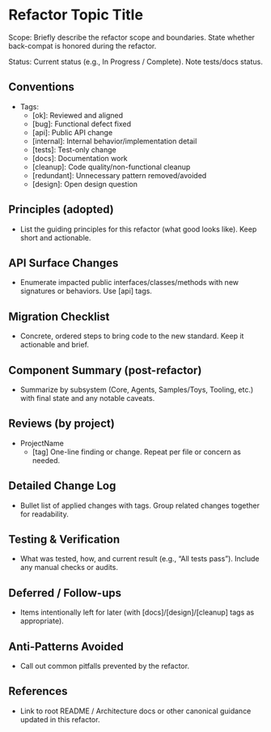 # Refactor Topic Title

Scope: Briefly describe the refactor scope and boundaries. State whether back-compat is honored during the refactor.

Status: Current status (e.g., In Progress / Complete). Note tests/docs status.

## Conventions
- Tags:
  - [ok]: Reviewed and aligned
  - [bug]: Functional defect fixed
  - [api]: Public API change
  - [internal]: Internal behavior/implementation detail
  - [tests]: Test-only change
  - [docs]: Documentation work
  - [cleanup]: Code quality/non-functional cleanup
  - [redundant]: Unnecessary pattern removed/avoided
  - [design]: Open design question

## Principles (adopted)
- List the guiding principles for this refactor (what good looks like). Keep short and actionable.

## API Surface Changes
- Enumerate impacted public interfaces/classes/methods with new signatures or behaviors. Use [api] tags.

## Migration Checklist
- Concrete, ordered steps to bring code to the new standard. Keep it actionable and brief.

## Component Summary (post-refactor)
- Summarize by subsystem (Core, Agents, Samples/Toys, Tooling, etc.) with final state and any notable caveats.

## Reviews (by project)
- ProjectName
  - [tag] One-line finding or change. Repeat per file or concern as needed.

## Detailed Change Log
- Bullet list of applied changes with tags. Group related changes together for readability.

## Testing & Verification
- What was tested, how, and current result (e.g., “All tests pass”). Include any manual checks or audits.

## Deferred / Follow-ups
- Items intentionally left for later (with [docs]/[design]/[cleanup] tags as appropriate).

## Anti-Patterns Avoided
- Call out common pitfalls prevented by the refactor.

## References
- Link to root README / Architecture docs or other canonical guidance updated in this refactor.

